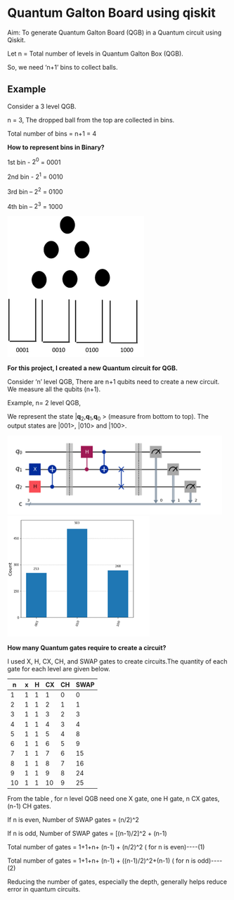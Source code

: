 # Quantum Galton Board using qiskit
Aim: To generate Quantum Galton Board (QGB) in a Quantum circuit using Qiskit.

Let   n = Total number of levels in Quantum Galton Box (QGB).

So, we need ‘n+1’ bins to collect balls. 
## Example
Consider a 3 level QGB.
   
   n = 3, The dropped ball from the top are collected in bins.

   Total number of bins = n+1 = 4

   **How to represent bins in Binary?** 
   
   1st bin - $2^0$ = 0001
   
   2nd bin - $2^1$ = 0010
   
   3rd bin – $2^2$ = 0100
   
   4th bin – $2^3$ = 1000
   
 ![image](https://github.com/basid4739/Qwomanium-2025/blob/main/QGB.png?raw=true)
   

**For this project, I created a new Quantum circuit for QGB.** 

Consider ‘n’ level QGB, There are n+1 qubits need to create a new circuit. We measure all the qubits (n+1).

Example, n= 2 level QGB,

We represent the state |**q**<sub>2</sub>,**q**<sub>1</sub>,**q**<sub>0</sub> > (measure from bottom to top). The output states are |001>, |010> and |100>. 

![image](https://github.com/basid4739/Qwomanium-2025/blob/main/2_level.png)
![image](https://github.com/basid4739/Qwomanium-2025/blob/main/2_level_output.png)

**How many Quantum gates require to create a circuit?**

I used X, H, CX, CH, and SWAP gates to create circuits.The quantity of each gate for each level are given below.

| n | x | H | CX | CH | SWAP |
| --|-- | --| -- | -- | ---  |
| 1|1|1|1|0|0 |
|2|1|1|2|1|1|
|3|1|1|3|2|3|
|4|1|1|4|3|4|
|5|1|1|5|4|8|
|6|1|1|6|5|9|
|7|1|1|7|6|15|
|8|1|1|8|7|16|
|9|1|1|9|8|24|
|10|1|1|10|9|25|

From the table , for n level QGB need one X gate, one H gate, n CX gates, (n-1) CH gates.

If n is even, Number of SWAP gates = (n/2)^2  

If n is odd, Number of SWAP gates = [(n-1)/2]^2 + (n-1)

Total number of gates = 1+1+n+ (n-1) + (n/2)^2         ( for n is even)----(1)

Total number of gates = 1+1+n+ (n-1) + ((n-1)/2)^2+(n-1)        ( for n is odd)----(2)

Reducing the number of gates, especially the depth, generally helps reduce error in quantum circuits.


  




